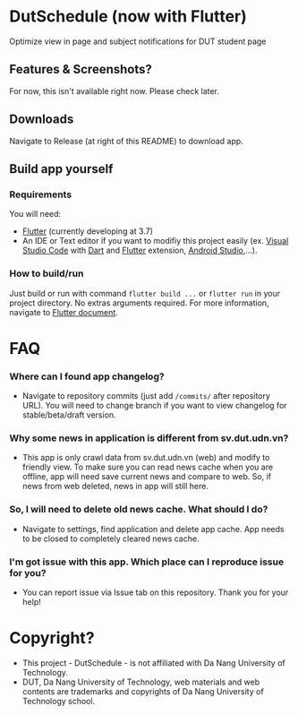 # DutSchedule (now with Flutter)

Optimize view in page and subject notifications for DUT student page

## Features & Screenshots?

For now, this isn't available right now. Please check later.

## Downloads

Navigate to Release (at right of this README) to download app.

## Build app yourself

### Requirements
You will need:
- [Flutter](https://flutter.dev/) (currently developing at 3.7)
- An IDE or Text editor if you want to modifiy this project easily (ex. [Visual Studio Code](https://code.visualstudio.com/) with [Dart](https://marketplace.visualstudio.com/items?itemName=Dart-Code.dart-code) and [Flutter](https://marketplace.visualstudio.com/items?itemName=Dart-Code.flutter) extension, [Android Studio](https://developer.android.com/studio),...).

### How to build/run
Just build or run with command `flutter build ...` or `flutter run` in your project directory. No extras arguments required. For more information, navigate to [Flutter document](https://docs.flutter.dev/).

# FAQ

### Where can I found app changelog?

- Navigate to repository commits (just add `/commits/` after repository URL). You will need to change branch if you want to view changelog for stable/beta/draft version.

### Why some news in application is different from sv.dut.udn.vn?

- This app is only crawl data from sv.dut.udn.vn (web) and modify to friendly view. To make sure you can read news cache when you are offline, app will need save current news and compare to web. So, if news from web deleted, news in app will still here.

### So, I will need to delete old news cache. What should I do?

- Navigate to settings, find application and delete app cache. App needs to be closed to completely cleared news cache.

### I'm got issue with this app. Which place can I reproduce issue for you?

- You can report issue via Issue tab on this repository. Thank you for your help!

# Copyright?

- This project - DutSchedule - is not affiliated with Da Nang University of Technology.
- DUT, Da Nang University of Technology, web materials and web contents are trademarks and copyrights of Da Nang University of Technology school.
